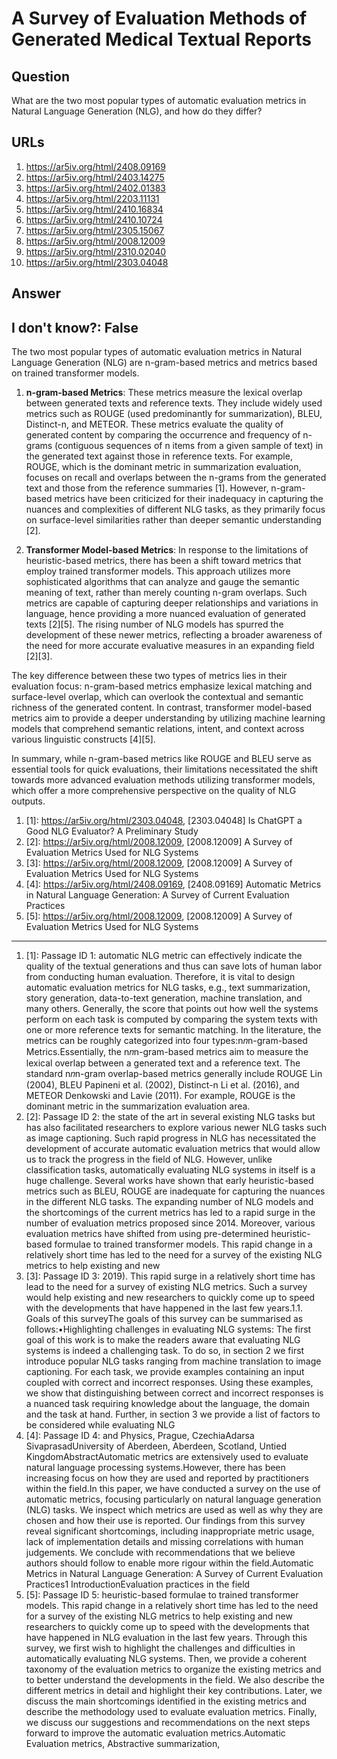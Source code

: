 # A Survey of Evaluation Methods of Generated Medical Textual Reports

## Question

What are the two most popular types of automatic evaluation metrics in Natural Language Generation (NLG), and how do they differ?

## URLs

1. https://ar5iv.org/html/2408.09169
2. https://ar5iv.org/html/2403.14275
3. https://ar5iv.org/html/2402.01383
4. https://ar5iv.org/html/2203.11131
5. https://ar5iv.org/html/2410.16834
6. https://ar5iv.org/html/2410.10724
7. https://ar5iv.org/html/2305.15067
8. https://ar5iv.org/html/2008.12009
9. https://ar5iv.org/html/2310.02040
10. https://ar5iv.org/html/2303.04048

## Answer

## I don't know?: False

The two most popular types of automatic evaluation metrics in Natural Language Generation (NLG) are n-gram-based metrics and metrics based on trained transformer models. 

1. **n-gram-based Metrics**: These metrics measure the lexical overlap between generated texts and reference texts. They include widely used metrics such as ROUGE (used predominantly for summarization), BLEU, Distinct-n, and METEOR. These metrics evaluate the quality of generated content by comparing the occurrence and frequency of n-grams (contiguous sequences of n items from a given sample of text) in the generated text against those in reference texts. For example, ROUGE, which is the dominant metric in summarization evaluation, focuses on recall and overlaps between the n-grams from the generated text and those from the reference summaries [1]. However, n-gram-based metrics have been criticized for their inadequacy in capturing the nuances and complexities of different NLG tasks, as they primarily focus on surface-level similarities rather than deeper semantic understanding [2].

2. **Transformer Model-based Metrics**: In response to the limitations of heuristic-based metrics, there has been a shift toward metrics that employ trained transformer models. This approach utilizes more sophisticated algorithms that can analyze and gauge the semantic meaning of text, rather than merely counting n-gram overlaps. Such metrics are capable of capturing deeper relationships and variations in language, hence providing a more nuanced evaluation of generated texts [2][5]. The rising number of NLG models has spurred the development of these newer metrics, reflecting a broader awareness of the need for more accurate evaluative measures in an expanding field [2][3].

The key difference between these two types of metrics lies in their evaluation focus: n-gram-based metrics emphasize lexical matching and surface-level overlap, which can overlook the contextual and semantic richness of the generated content. In contrast, transformer model-based metrics aim to provide a deeper understanding by utilizing machine learning models that comprehend semantic relations, intent, and context across various linguistic constructs [4][5]. 

In summary, while n-gram-based metrics like ROUGE and BLEU serve as essential tools for quick evaluations, their limitations necessitated the shift towards more advanced evaluation methods utilizing transformer models, which offer a more comprehensive perspective on the quality of NLG outputs.

1. [1]:  https://ar5iv.org/html/2303.04048, [2303.04048] Is ChatGPT a Good NLG Evaluator? A Preliminary Study
2. [2]:  https://ar5iv.org/html/2008.12009, [2008.12009] A Survey of Evaluation Metrics Used for NLG Systems
3. [3]:  https://ar5iv.org/html/2008.12009, [2008.12009] A Survey of Evaluation Metrics Used for NLG Systems
4. [4]:  https://ar5iv.org/html/2408.09169, [2408.09169] Automatic Metrics in Natural Language Generation: A Survey of Current Evaluation Practices
5. [5]:  https://ar5iv.org/html/2008.12009, [2008.12009] A Survey of Evaluation Metrics Used for NLG Systems
---
1. [1]:  Passage ID 1: automatic NLG metric can effectively indicate the quality of the textual generations and thus can save lots of human labor from conducting human evaluation. Therefore, it is vital to design automatic evaluation metrics for NLG tasks, e.g., text summarization, story generation, data-to-text generation, machine translation, and many others. Generally, the score that points out how well the systems perform on each task is computed by comparing the system texts with one or more reference texts for semantic matching. In the literature, the metrics can be roughly categorized into four types:n𝑛n-gram-based Metrics.Essentially, the n𝑛n-gram-based metrics aim to measure the lexical overlap between a generated text and a reference text. The standard n𝑛n-gram overlap-based metrics generally include ROUGE Lin (2004), BLEU Papineni et al. (2002), Distinct-n Li et al. (2016), and METEOR Denkowski and Lavie (2011). For example, ROUGE is the dominant metric in the summarization evaluation area.
2. [2]:  Passage ID 2: the state of the art in several existing NLG tasks but has also facilitated researchers to explore various newer NLG tasks such as image captioning. Such rapid progress in NLG has necessitated the development of accurate automatic evaluation metrics that would allow us to track the progress in the field of NLG. However, unlike classification tasks, automatically evaluating NLG systems in itself is a huge challenge. Several works have shown that early heuristic-based metrics such as BLEU, ROUGE are inadequate for capturing the nuances in the different NLG tasks. The expanding number of NLG models and the shortcomings of the current metrics has led to a rapid surge in the number of evaluation metrics proposed since 2014. Moreover, various evaluation metrics have shifted from using pre-determined heuristic-based formulae to trained transformer models. This rapid change in a relatively short time has led to the need for a survey of the existing NLG metrics to help existing and new
3. [3]:  Passage ID 3: 2019). This rapid surge in a relatively short time has lead to the need for a survey of existing NLG metrics. Such a survey would help existing and new researchers to quickly come up to speed with the developments that have happened in the last few years.1.1. Goals of this surveyThe goals of this survey can be summarised as follows:•Highlighting challenges in evaluating NLG systems: The first goal of this work is to make the readers aware that evaluating NLG systems is indeed a challenging task. To do so, in section 2 we first introduce popular NLG tasks ranging from machine translation to image captioning. For each task, we provide examples containing an input coupled with correct and incorrect responses. Using these examples, we show that distinguishing between correct and incorrect responses is a nuanced task requiring knowledge about the language, the domain and the task at hand. Further, in section 3 we provide a list of factors to be considered while evaluating NLG
4. [4]:  Passage ID 4: and Physics, Prague, CzechiaAdarsa SivaprasadUniversity of Aberdeen, Aberdeen, Scotland, Untied KingdomAbstractAutomatic metrics are extensively used to evaluate natural language processing systems.However, there has been increasing focus on how they are used and reported by practitioners within the field.In this paper, we have conducted a survey on the use of automatic metrics, focusing particularly on natural language generation (NLG) tasks. We inspect which metrics are used as well as why they are chosen and how their use is reported. Our findings from this survey reveal significant shortcomings, including inappropriate metric usage, lack of implementation details and missing correlations with human judgements. We conclude with recommendations that we believe authors should follow to enable more rigour within the field.Automatic Metrics in Natural Language Generation: A Survey of Current Evaluation Practices1 IntroductionEvaluation practices in the field
5. [5]:  Passage ID 5: heuristic-based formulae to trained transformer models. This rapid change in a relatively short time has led to the need for a survey of the existing NLG metrics to help existing and new researchers to quickly come up to speed with the developments that have happened in NLG evaluation in the last few years. Through this survey, we first wish to highlight the challenges and difficulties in automatically evaluating NLG systems. Then, we provide a coherent taxonomy of the evaluation metrics to organize the existing metrics and to better understand the developments in the field. We also describe the different metrics in detail and highlight their key contributions. Later, we discuss the main shortcomings identified in the existing metrics and describe the methodology used to evaluate evaluation metrics. Finally, we discuss our suggestions and recommendations on the next steps forward to improve the automatic evaluation metrics.Automatic Evaluation metrics, Abstractive summarization,